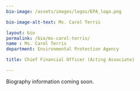 ```yaml
---
bio-image: /assets/images/logos/EPA_logo.png

bio-image-alt-text: Ms. Carol Terris

layout: bio
permalink: /bio/ms-carol-terris/
name : Ms. Carol Terris
department: Environmental Protection Agency

title: Chief Financial Officer (Acting Associate)

---
```

Biography information coming soon.
